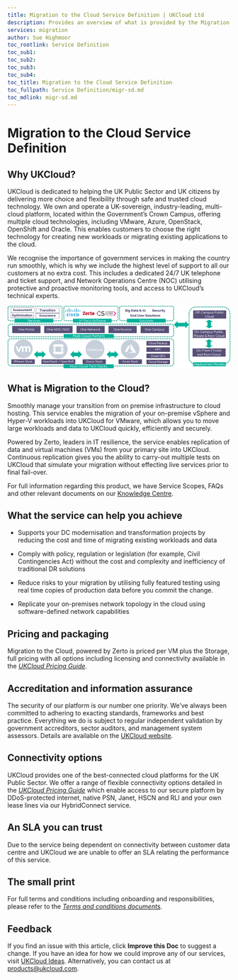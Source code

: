 ```yaml
---
title: Migration to the Cloud Service Definition | UKCloud Ltd
description: Provides an overview of what is provided by the Migration to the Cloud service
services: migration
author: Sue Highmoor
toc_rootlink: Service Definition
toc_sub1: 
toc_sub2:
toc_sub3:
toc_sub4:
toc_title: Migration to the Cloud Service Definition
toc_fullpath: Service Definition/migr-sd.md
toc_mdlink: migr-sd.md
---
```


# Migration to the Cloud Service Definition

## Why UKCloud?

UKCloud is dedicated to helping the UK Public Sector and UK citizens by delivering more choice and flexibility through safe and trusted cloud technology. We own and operate a UK-sovereign, industry-leading, multi-cloud platform, located within the Government’s Crown Campus, offering multiple cloud technologies, including VMware, Azure, OpenStack, OpenShift and Oracle. This enables customers to choose the right technology for creating new workloads or migrating existing applications to the cloud.

We recognise the importance of government services in making the country run smoothly, which is why we include the highest level of support to all our customers at no extra cost. This includes a dedicated 24/7 UK telephone and ticket support, and Network Operations Centre (NOC) utilising protective and proactive monitoring tools, and access to UKCloud’s technical experts.

![UKCloud services](images/ukc-services.png)

## What is Migration to the Cloud?

Smoothly manage your transition from on premise infrastructure to cloud hosting. This service enables the migration of your on-premise vSphere and Hyper-V workloads into UKCloud for VMware, which allows you to move large workloads and data to UKCloud quickly, efficiently and securely.

Powered by Zerto, leaders in IT resilience, the service enables replication of data and virtual machines (VMs) from your primary site into UKCloud. Continuous replication gives you the ability to carry-out multiple tests on UKCloud that simulate your migration without effecting live services prior to final fail-over.

For full information regarding this product, we have Service Scopes, FAQs and other relevant documents on our [Knowledge Centre](https://docs.ukcloud.com).

## What the service can help you achieve

- Supports your DC modernisation and transformation projects by reducing the cost and time of migrating existing workloads and data

- Comply with policy, regulation or legislation (for example, Civil Contingencies Act) without the cost and complexity and inefficiency of traditional DR solutions

- Reduce risks to your migration by utilising fully featured testing using real time copies of production data before you commit the change.

- Replicate your on-premises network topology in the cloud using software-defined network capabilities

## Pricing and packaging

Migration to the Cloud, powered by Zerto is priced per VM plus the Storage, full pricing with all options including licensing and connectivity available in the [*UKCloud Pricing Guide*](../other/other-ref-pricing-guide.md).

## Accreditation and information assurance

The security of our platform is our number one priority. We’ve always been committed to adhering to exacting standards, frameworks and best practice. Everything we do is subject to regular independent validation by government accreditors, sector auditors, and management system assessors. Details are available on the [UKCloud website](https://ukcloud.com/governance/).

## Connectivity options

UKCloud provides one of the best-connected cloud platforms for the UK Public Sector. We offer a range of flexible connectivity options detailed in the [*UKCloud Pricing Guide*](../other/other-ref-pricing-guide.md) which enable access to our secure platform by DDoS-protected internet, native PSN, Janet, HSCN and RLI and your own lease lines via our HybridConnect service.

## An SLA you can trust

Due to the service being dependent on connectivity between customer data centre and UKCloud we are unable to offer an SLA relating the performance of this service.

## The small print

For full terms and conditions including onboarding and responsibilities, please refer to the [*Terms and conditions documents*](../other/other-ref-terms-and-conditions.md).

## Feedback

If you find an issue with this article, click **Improve this Doc** to suggest a change. If you have an idea for how we could improve any of our services, visit [UKCloud Ideas](https://ideas.ukcloud.com). Alternatively, you can contact us at <products@ukcloud.com>.
